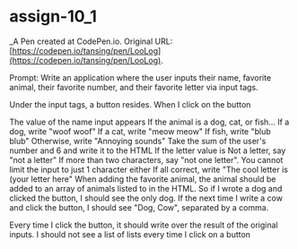 # assign-10_1
 _A Pen created at CodePen.io. Original URL: [https://codepen.io/tansing/pen/LooLog](https://codepen.io/tansing/pen/LooLog).

Prompt:
Write an application where the user inputs their name, favorite animal, their favorite number, and their favorite letter via input tags.

Under the input tags, a button resides. When I click on the button

The value of the name input appears
If the animal is a dog, cat, or fish...
If a dog, write "woof woof"
If a cat, write "meow meow"
If fish, write "blub blub"
Otherwise, write "Annoying sounds"
Take the sum of the user's number and 6 and write it to the HTML
If the letter value is
Not a letter, say "not a letter"
If more than two characters, say "not one letter". You cannot limit the input to just 1 character either
If all correct, write "The cool letter is (your letter here"
When adding the favorite animal, the animal should be added to an array of animals listed to in the HTML. So if I wrote a dog and clicked the button, I should see the only dog. If the next time I write a cow and click the button, I should see "Dog, Cow", separated by a comma.

Every time I click the button, it should write over the result of the original inputs. I should not see a list of lists every time I click on a button
